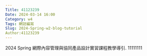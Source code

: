 ```yaml
---
Title: 41123239
Date: 2024-03-14 16:00
Category: w4
Tags: 網誌編寫
Slug: 2024-Spring-w2-blog-tutorial
Author:41123239
---
```


2024 Spring 網際內容管理與協同產品設計實習課程教學導引.
11111111

<!-- PELICAN_END_SUMMARY -->